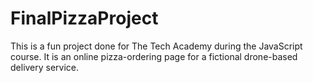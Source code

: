 # FinalPizzaProject

This is a fun project done for The Tech Academy during the JavaScript course. 
It is an online pizza-ordering page for a fictional drone-based delivery service.
